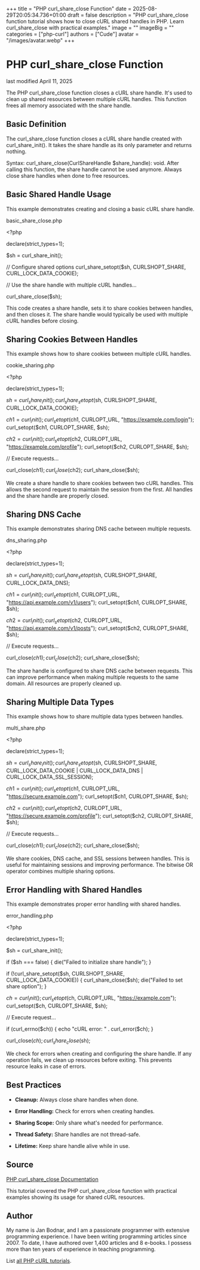 +++
title = "PHP curl_share_close Function"
date = 2025-08-29T20:05:34.736+01:00
draft = false
description = "PHP curl_share_close function tutorial shows how to close cURL shared handles in PHP. Learn curl_share_close with practical examples."
image = ""
imageBig = ""
categories = ["php-curl"]
authors = ["Cude"]
avatar = "/images/avatar.webp"
+++

# PHP curl_share_close Function

last modified April 11, 2025

The PHP curl_share_close function closes a cURL share handle. It's
used to clean up shared resources between multiple cURL handles. This function
frees all memory associated with the share handle.

## Basic Definition

The curl_share_close function closes a cURL share handle created
with curl_share_init(). It takes the share handle as its only
parameter and returns nothing.

Syntax: curl_share_close(CurlShareHandle $share_handle): void. After
calling this function, the share handle cannot be used anymore. Always close
share handles when done to free resources.

## Basic Shared Handle Usage

This example demonstrates creating and closing a basic cURL share handle.

basic_share_close.php
  

&lt;?php

declare(strict_types=1);

$sh = curl_share_init();

// Configure shared options
curl_share_setopt($sh, CURLSHOPT_SHARE, CURL_LOCK_DATA_COOKIE);

// Use the share handle with multiple cURL handles...

curl_share_close($sh);

This code creates a share handle, sets it to share cookies between handles,
and then closes it. The share handle would typically be used with multiple
cURL handles before closing.

## Sharing Cookies Between Handles

This example shows how to share cookies between multiple cURL handles.

cookie_sharing.php
  

&lt;?php

declare(strict_types=1);

$sh = curl_share_init();
curl_share_setopt($sh, CURLSHOPT_SHARE, CURL_LOCK_DATA_COOKIE);

$ch1 = curl_init();
curl_setopt($ch1, CURLOPT_URL, "https://example.com/login");
curl_setopt($ch1, CURLOPT_SHARE, $sh);

$ch2 = curl_init();
curl_setopt($ch2, CURLOPT_URL, "https://example.com/profile");
curl_setopt($ch2, CURLOPT_SHARE, $sh);

// Execute requests...

curl_close($ch1);
curl_close($ch2);
curl_share_close($sh);

We create a share handle to share cookies between two cURL handles. This allows
the second request to maintain the session from the first. All handles and the
share handle are properly closed.

## Sharing DNS Cache

This example demonstrates sharing DNS cache between multiple requests.

dns_sharing.php
  

&lt;?php

declare(strict_types=1);

$sh = curl_share_init();
curl_share_setopt($sh, CURLSHOPT_SHARE, CURL_LOCK_DATA_DNS);

$ch1 = curl_init();
curl_setopt($ch1, CURLOPT_URL, "https://api.example.com/v1/users");
curl_setopt($ch1, CURLOPT_SHARE, $sh);

$ch2 = curl_init();
curl_setopt($ch2, CURLOPT_URL, "https://api.example.com/v1/posts");
curl_setopt($ch2, CURLOPT_SHARE, $sh);

// Execute requests...

curl_close($ch1);
curl_close($ch2);
curl_share_close($sh);

The share handle is configured to share DNS cache between requests. This can
improve performance when making multiple requests to the same domain. All
resources are properly cleaned up.

## Sharing Multiple Data Types

This example shows how to share multiple data types between handles.

multi_share.php
  

&lt;?php

declare(strict_types=1);

$sh = curl_share_init();
curl_share_setopt($sh, CURLSHOPT_SHARE, CURL_LOCK_DATA_COOKIE | CURL_LOCK_DATA_DNS | CURL_LOCK_DATA_SSL_SESSION);

$ch1 = curl_init();
curl_setopt($ch1, CURLOPT_URL, "https://secure.example.com");
curl_setopt($ch1, CURLOPT_SHARE, $sh);

$ch2 = curl_init();
curl_setopt($ch2, CURLOPT_URL, "https://secure.example.com/profile");
curl_setopt($ch2, CURLOPT_SHARE, $sh);

// Execute requests...

curl_close($ch1);
curl_close($ch2);
curl_share_close($sh);

We share cookies, DNS cache, and SSL sessions between handles. This is useful
for maintaining sessions and improving performance. The bitwise OR operator
combines multiple sharing options.

## Error Handling with Shared Handles

This example demonstrates proper error handling with shared handles.

error_handling.php
  

&lt;?php

declare(strict_types=1);

$sh = curl_share_init();

if ($sh === false) {
    die("Failed to initialize share handle");
}

if (!curl_share_setopt($sh, CURLSHOPT_SHARE, CURL_LOCK_DATA_COOKIE)) {
    curl_share_close($sh);
    die("Failed to set share option");
}

$ch = curl_init();
curl_setopt($ch, CURLOPT_URL, "https://example.com");
curl_setopt($ch, CURLOPT_SHARE, $sh);

// Execute request...

if (curl_errno($ch)) {
    echo "cURL error: " . curl_error($ch);
}

curl_close($ch);
curl_share_close($sh);

We check for errors when creating and configuring the share handle. If any
operation fails, we clean up resources before exiting. This prevents resource
leaks in case of errors.

## Best Practices

- **Cleanup:** Always close share handles when done.

- **Error Handling:** Check for errors when creating handles.

- **Sharing Scope:** Only share what's needed for performance.

- **Thread Safety:** Share handles are not thread-safe.

- **Lifetime:** Keep share handle alive while in use.

## Source

[PHP curl_share_close Documentation](https://www.php.net/manual/en/function.curl-share-close.php)

This tutorial covered the PHP curl_share_close function with
practical examples showing its usage for shared cURL resources.

## Author

My name is Jan Bodnar, and I am a passionate programmer with extensive
programming experience. I have been writing programming articles since 2007.
To date, I have authored over 1,400 articles and 8 e-books. I possess more
than ten years of experience in teaching programming.

List [all PHP cURL tutorials](/php/#php-curl).